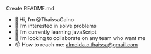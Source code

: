 Create README.md
- 👋 Hi, I’m @ThaissaCaino
- 👀 I’m interested in solve problems
- 🌱 I’m currently learning javaScript
- 💞️ I’m looking to collaborate on any team who want me
- 📫 How to reach me: almeida.c.thaissa@gmail.com

<!---
ThaissaCaino/ThaissaCaino is a ✨ special ✨ repository because its `README.md` (this file) appears on your GitHub profile.
You can click the Preview link to take a look at your changes.
--->
